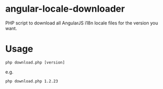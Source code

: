 angular-locale-downloader
=========================

PHP script to download all AngularJS i18n locale files for the version you want.

Usage
=====

```
php download.php [version]
```
e.g.
```
php download.php 1.2.23
```
